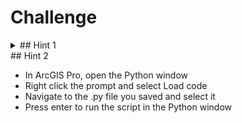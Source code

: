 # Challenge  
<details>
  <summary>## Hint 1</summary>
  
  * After running the geoprocessing tool, open the history pane
  * Right click the successful run of the tool and select Copy Python command
  * Open any text editor and paste the copied Python snippet
  * Save the file with a .py extension
</details>

  <summary>## Hint 2</summary>

  * In ArcGIS Pro, open the Python window
  * Right click the prompt and select Load code
  * Navigate to the .py file you saved and select it
  * Press enter to run the script in the Python window
</details>